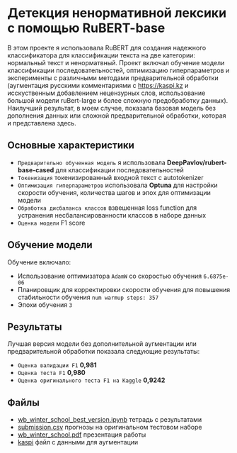 # Детекция ненормативной лексики с помощью RuBERT-base

В этом проекте я использовала RuBERT для создания надежного классификатора для классификации текста на две категории: нормальный текст и ненорматвный. Проект включал обучение модели классификации последовательностей, оптимизацию гиперпараметров и эксперименты с различными методами предварительной обработки (аугментация русскими комментариями с https://kaspi.kz и исскуственным добавлением нецензурных слов, использование большой модели ruBert-large и более сложную предобработку данных). Наилучший результат, в моем случае, показала базовая модель без дополнения данных или сложной предварительной обработки, которая и представлена здесь.

## Основные характеристики

- `Предварительно обученная модель` я использовала **DeepPavlov/rubert-base-cased** для классификации последовательностей
-  `Токенизация` токенизированный входной текст c autotokenizer
- `Оптимизация гиперпараметров` использовала **Optuna** для настройки скорости обучения, количества шагов и эпох для оптимизации модели
- `Обработка дисбаланса классов` взвешенная loss function  для устранения несбалансированности классов в наборе данных
- `Оценка модели` F1 score

## Обучение модели

Обучение включало:

- Использование оптимизатора `AdamW` со скоростью обучения `6.6875e-06` 
- Планировщик для корректировки скорости обучения для повышения стабильности обучения `num warmup steps: 357`
- Эпохи обучения `3`

## Результаты

Лучшая версия модели без дополнительной аугментации или предварительной обработки показала следующие результаты:

- `Оценка валидации F1` **0,981**
- `Оценка теста F1` **0,980**
- `Оценка оригинального теста F1 на Kaggle` **0,9242**

## Файлы 

- [wb_winter_school_best_version.ipynb](/wb_winter_school_best_version.ipynb) тетрадь с результатами 
- [submission.csv](/submission.csv) прогнозы на оригинальном тестовом наборе
- [wb_winter_school.pdf](/wb_winter_school.pdf) презентация работы
- [kaspi](/kaspi_short.csv) файл с данными для аугментации 

